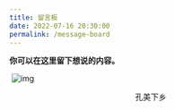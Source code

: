 ```yaml
---
title: 留言板
date: 2022-07-16 20:30:00
permalink: /message-board
---
```


**你可以在这里留下想说的内容。**

​	![img](https://pic4.zhimg.com/80/v2-fcd8e7be7356c4c86660b81989cb413b_720w.webp)

<center>孔美下乡</center>

